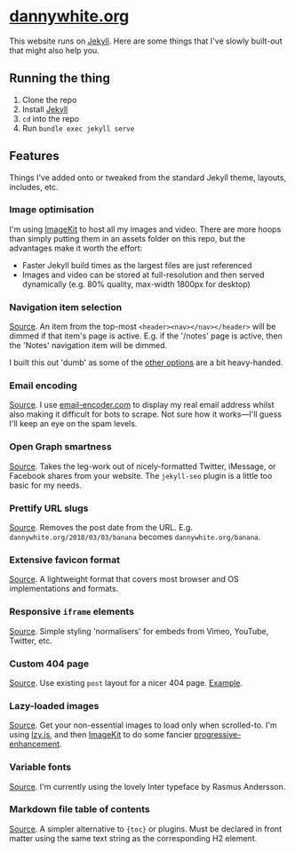 # [dannywhite.org](http://dannywhite.org/)

This website runs on [Jekyll](http://github.com/jekyll/jekyll). Here are some things that I've slowly built-out that might also help you.

## Running the thing

1. Clone the repo
2. Install [Jekyll](https://jekyllrb.com)
3. `cd` into the repo
4. Run `bundle exec jekyll serve`

## Features

Things I've added onto or tweaked from the standard Jekyll theme, layouts, includes, etc.

### Image optimisation

I'm using [ImageKit](https://imagekit.io) to host all my images and video. There are more hoops than simply putting them in an assets folder on this repo, but the advantages make it worth the effort:

- Faster Jekyll build times as the largest files are just referenced
- Images and video can be stored at full-resolution and then served dynamically (e.g. 80% quality, max-width 1800px for desktop)

### Navigation item selection

[Source](https://github.com/dnywh/dnywh.github.io/blob/main/_includes/nav.html). An item from the top-most `<header><nav></nav></header>` will be dimmed if that item's page is active. E.g. if the '/notes' page is active, then the 'Notes' navigation item will be dimmed.

I built this out 'dumb' as some of the [other options](https://stackoverflow.com/a/9138259) are a bit heavy-handed.

### Email encoding

[Source](https://github.com/dnywh/dnywh.github.io/blob/main/_includes/email.html). I use [email-encoder.com](http://www.email-encoder.com) to display my real email address whilst also making it difficult for bots to scrape. Not sure how it works—I'll guess I'll keep an eye on the spam levels.

### Open Graph smartness

[Source](http://github.com/dnywh/dnywh.github.io/blob/main/_includes/head.html#L10-L21). Takes the leg-work out of nicely-formatted Twitter, iMessage, or Facebook shares from your website. The `jekyll-seo` plugin is a little too basic for my needs.

### Prettify URL slugs

[Source](http://github.com/dnywh/dnywh.github.io/blob/main/_config.yml#L47). Removes the post date from the URL. E.g. `dannywhite.org/2018/03/03/banana` becomes `dannywhite.org/banana`.

### Extensive favicon format

[Source](http://github.com/dnywh/dnywh.github.io/tree/master/assets/images). A lightweight format that covers most browser and OS implementations and formats.

### Responsive `iframe` elements

[Source](http://github.com/dnywh/dnywh.github.io/blob/main/_includes/iframe-video.html). Simple styling 'normalisers' for embeds from Vimeo, YouTube, Twitter, etc.

### Custom 404 page

[Source](http://github.com/dnywh/dnywh.github.io/blob/main/404.md). Use existing `post` layout for a nicer 404 page. [Example](http://dannywhite.org/blah).

### Lazy-loaded images

[Source](https://github.com/dnywh/dnywh.github.io/blob/main/assets/lzy.min.js). Get your non-essential images to load only when scrolled-to. I'm using [lzy.js](https://github.com/neefrehman/lzy), and then [ImageKit](https://imagekit.io) to do some fancier [progressive-enhancement](https://css-tricks.com/the-complete-guide-to-lazy-loading-images/).

### Variable fonts

[Source](https://rsms.me/inter/#variable). I'm currently using the lovely Inter typeface by Rasmus Andersson.

### Markdown file table of contents

[Source](https://github.com/dnywh/dnywh.github.io/blob/main/_layouts/cheatsheet.html#L10). A simpler alternative to `{toc}` or plugins. Must be declared in front matter using the same text string as the corresponding H2 element.
